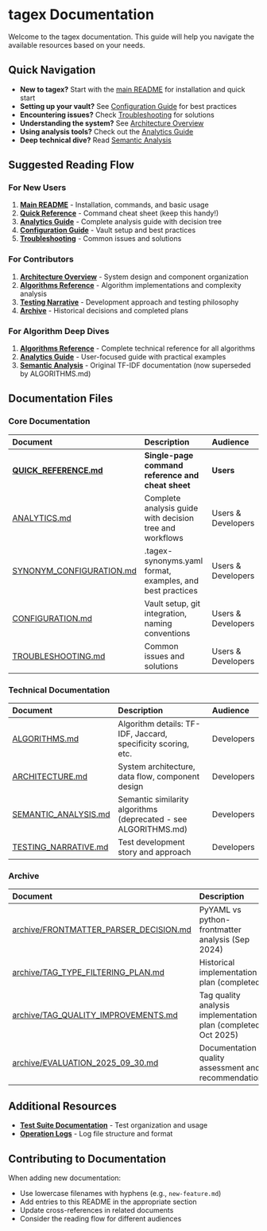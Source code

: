 # tagex Documentation

Welcome to the tagex documentation. This guide will help you navigate the available resources based on your needs.

## Quick Navigation

- **New to tagex?** Start with the [main README](../README.md) for installation and quick start
- **Setting up your vault?** See [Configuration Guide](CONFIGURATION.md) for best practices
- **Encountering issues?** Check [Troubleshooting](TROUBLESHOOTING.md) for solutions
- **Understanding the system?** See [Architecture Overview](ARCHITECTURE.md)
- **Using analysis tools?** Check out the [Analytics Guide](ANALYTICS.md)
- **Deep technical dive?** Read [Semantic Analysis](SEMANTIC_ANALYSIS.md)

## Suggested Reading Flow

### For New Users

1. **[Main README](../README.md)** - Installation, commands, and basic usage
2. **[Quick Reference](QUICK_REFERENCE.md)** - Command cheat sheet (keep this handy!)
3. **[Analytics Guide](ANALYTICS.md)** - Complete analysis guide with decision tree
4. **[Configuration Guide](CONFIGURATION.md)** - Vault setup and best practices
5. **[Troubleshooting](TROUBLESHOOTING.md)** - Common issues and solutions

### For Contributors

1. **[Architecture Overview](ARCHITECTURE.md)** - System design and component organization
2. **[Algorithms Reference](ALGORITHMS.md)** - Algorithm implementations and complexity analysis
3. **[Testing Narrative](TESTING_NARRATIVE.md)** - Development approach and testing philosophy
4. **[Archive](archive/)** - Historical decisions and completed plans

### For Algorithm Deep Dives

1. **[Algorithms Reference](ALGORITHMS.md)** - Complete technical reference for all algorithms
2. **[Analytics Guide](ANALYTICS.md)** - User-focused guide with practical examples
3. **[Semantic Analysis](SEMANTIC_ANALYSIS.md)** - Original TF-IDF documentation (now superseded by ALGORITHMS.md)

## Documentation Files

### Core Documentation

| Document | Description | Audience |
|:---------|:------------|:---------|
| **[QUICK_REFERENCE.md](QUICK_REFERENCE.md)** | **Single-page command reference and cheat sheet** | **Users** |
| [ANALYTICS.md](ANALYTICS.md) | Complete analysis guide with decision tree and workflows | Users & Developers |
| [SYNONYM_CONFIGURATION.md](SYNONYM_CONFIGURATION.md) | .tagex-synonyms.yaml format, examples, and best practices | Users & Developers |
| [CONFIGURATION.md](CONFIGURATION.md) | Vault setup, git integration, naming conventions | Users & Developers |
| [TROUBLESHOOTING.md](TROUBLESHOOTING.md) | Common issues and solutions | Users & Developers |

### Technical Documentation

| Document | Description | Audience |
|:---------|:------------|:---------|
| [ALGORITHMS.md](ALGORITHMS.md) | Algorithm details: TF-IDF, Jaccard, specificity scoring, etc. | Developers |
| [ARCHITECTURE.md](ARCHITECTURE.md) | System architecture, data flow, component design | Developers |
| [SEMANTIC_ANALYSIS.md](SEMANTIC_ANALYSIS.md) | Semantic similarity algorithms (deprecated - see ALGORITHMS.md) | Developers |
| [TESTING_NARRATIVE.md](TESTING_NARRATIVE.md) | Test development story and approach | Developers |

### Archive

| Document | Description | Audience |
|:---------|:------------|:---------|
| [archive/FRONTMATTER_PARSER_DECISION.md](archive/FRONTMATTER_PARSER_DECISION.md) | PyYAML vs python-frontmatter analysis (Sep 2024) | Developers |
| [archive/TAG_TYPE_FILTERING_PLAN.md](archive/TAG_TYPE_FILTERING_PLAN.md) | Historical implementation plan (completed) | Developers |
| [archive/TAG_QUALITY_IMPROVEMENTS.md](archive/TAG_QUALITY_IMPROVEMENTS.md) | Tag quality analysis implementation plan (completed Oct 2025) | Developers |
| [archive/EVALUATION_2025_09_30.md](archive/EVALUATION_2025_09_30.md) | Documentation quality assessment and recommendations | Developers |

## Additional Resources

- **[Test Suite Documentation](../tests/README.md)** - Test organization and usage
- **[Operation Logs](../logs/README.md)** - Log file structure and format

## Contributing to Documentation

When adding new documentation:

- Use lowercase filenames with hyphens (e.g., `new-feature.md`)
- Add entries to this README in the appropriate section
- Update cross-references in related documents
- Consider the reading flow for different audiences